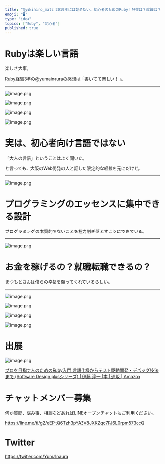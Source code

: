 ```yaml
---
title: "@yukihiro_matz 2019年には始めたい。初心者のためのRuby！特徴は？就職は？どんなプログラミング言語？ Ruby の父 #"
emoji: "🖥"
type: "idea"
topics: ["Ruby", "初心者"]
published: true
---
```


# Rubyは楽しい言語

楽しさ大事。

Ruby経験3年の@yumainauraの感想は「書いてて楽しい！」。


---

![image.png](https://qiita-image-store.s3.amazonaws.com/0/89618/099b4c5d-7266-0f82-6328-c5b4f686932e.png)

![image.png](https://qiita-image-store.s3.amazonaws.com/0/89618/10f409de-6f00-d578-8e8e-0cb7ce8b4d78.png)

![image.png](https://qiita-image-store.s3.amazonaws.com/0/89618/c205de8f-5891-fcb3-3c44-6939d58a6456.png)

![image.png](https://qiita-image-store.s3.amazonaws.com/0/89618/74640eb0-4d01-d70a-1f59-8a63d4a1e656.png)

# 実は、初心者向け言語ではない


「大人の言語」ということはよく聞いた。

と言っても、大阪のWeb開発の人と話した限定的な経験を元にだけど。


---

![image.png](https://qiita-image-store.s3.amazonaws.com/0/89618/0ae8fa67-ce1d-15d7-b397-0a93609d9a72.png)

# プログラミングのエッセンスに集中できる設計


プログラミングの本質的でないことを極力削ぎ落とすようにできている。

---

![image.png](https://qiita-image-store.s3.amazonaws.com/0/89618/38dca0bf-34c3-e0a0-f686-8652532c52bf.png)

# お金を稼げるの？就職転職できるの？


まつもとさんは僕らの幸福を願ってくれているらしい。

---

![image.png](https://qiita-image-store.s3.amazonaws.com/0/89618/598c27a2-14d3-99c2-6983-6699d185ffa8.png)

![image.png](https://qiita-image-store.s3.amazonaws.com/0/89618/0e17aee9-b90a-d410-ffe6-a38bae8319f8.png)

![image.png](https://qiita-image-store.s3.amazonaws.com/0/89618/154ee283-354f-15d2-5cb1-d023ae8a500c.png)

![image.png](https://qiita-image-store.s3.amazonaws.com/0/89618/a4e79521-aaaa-3718-fe44-7328ba16072c.png)

# 出展


![image.png](https://qiita-image-store.s3.amazonaws.com/0/89618/93a8e594-ad78-5160-3554-f318637bbb01.png)

[プロを目指す人のためのRuby入門 言語仕様からテスト駆動開発・デバッグ技法まで (Software Design plusシリーズ) | 伊藤 淳一 |本 | 通販 | Amazon](https://www.amazon.co.jp/%E3%83%97%E3%83%AD%E3%82%92%E7%9B%AE%E6%8C%87%E3%81%99%E4%BA%BA%E3%81%AE%E3%81%9F%E3%82%81%E3%81%AERuby%E5%85%A5%E9%96%80-%E8%A8%80%E8%AA%9E%E4%BB%95%E6%A7%98%E3%81%8B%E3%82%89%E3%83%86%E3%82%B9%E3%83%88%E9%A7%86%E5%8B%95%E9%96%8B%E7%99%BA%E3%83%BB%E3%83%87%E3%83%90%E3%83%83%E3%82%B0%E6%8A%80%E6%B3%95%E3%81%BE%E3%81%A7-Software-Design-plus%E3%82%B7%E3%83%AA%E3%83%BC%E3%82%BA/dp/4774193976)








<!-- Update From Qiita API -->

# チャットメンバー募集


何か質問、悩み事、相談などあればLINEオープンチャットもご利用ください。

https://line.me/ti/g2/eEPltQ6Tzh3pYAZV8JXKZqc7PJ6L0rpm573dcQ





# Twitter


https://twitter.com/YumaInaura


<!-- Update From Qiita API -->


